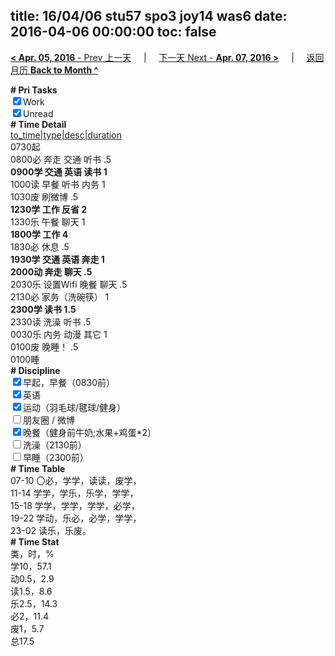 title: 16/04/06 stu57 spo3 joy14 was6
date: 2016-04-06 00:00:00
toc: false
---
[**< Apr. 05, 2016** - Prev 上一天](/lifelogs/2016/04/d05.html) &nbsp; &nbsp; | &nbsp; &nbsp; [下一天 Next - **Apr. 07, 2016 >**](/lifelogs/2016/04/d07.html) &nbsp; &nbsp; |  &nbsp; &nbsp; [返回月历 **Back to Month ^**](/lifelogs/2016/04/index.html)
<br/><div><b># Pri Tasks</b></div><div><input checked="true" type="checkbox"/>Work</div><div><input checked="true" type="checkbox"/>Unread</div><div><b># Time Detail</b></div><div><u>to_time|type|desc|duration</u></div><div>0730起</div><div>0800必 奔走 交通 听书 .5</div><div><b>0900学 交通 英语 读书 1</b></div><div>1000读 早餐 听书 内务 1</div><div>1030废 刷微博 .5</div><div><b>1230学 工作 反省 2</b></div><div>1330乐 午餐 聊天 1</div><div><b>1800学 工作 4</b></div><div>1830必 休息 .5</div><div><b>1930学 交通 英语 奔走 1</b></div><div><b>2000动 奔走 聊天 .5</b></div><div>2030乐 设置Wifi 晚餐 聊天 .5</div><div>2130必 家务（洗碗筷） 1</div><div><b>2300学 读书 1.5</b></div><div>2330读 洗澡 听书 .5</div><div>0030乐 内务 动漫 其它 1</div><div>0100废 晚睡！ .5</div><div>0100睡</div><div><b># Discipline</b></div><div><input checked="true" type="checkbox"/>早起，早餐（0830前）</div><div><input checked="true" type="checkbox"/>英语</div><div><input checked="true" type="checkbox"/>运动（羽毛球/毽球/健身）</div><div><input type="checkbox"/>朋友圈 / 微博</div><div><input checked="true" type="checkbox"/>晚餐（健身前牛奶;水果+鸡蛋*2）</div><div><input type="checkbox"/>洗澡（2130前）</div><div><input type="checkbox"/>早睡（2300前）</div><div><b># Time Table</b></div><div>07-10 〇必，学学，读读，废学，</div><div>11-14 学学，学乐，乐学，学学，</div><div>15-18 学学，学学，学学，必学，</div><div>19-22 学动，乐必，必学，学学，</div><div>23-02 读乐，乐废。</div><div><b># Time Stat</b></div><div>类，时，%</div><div>学10，57.1</div><div>动0.5，2.9</div><div>读1.5，8.6</div><div>乐2.5，14.3</div><div>必2，11.4</div><div>废1，5.7</div><div>总17.5</div>